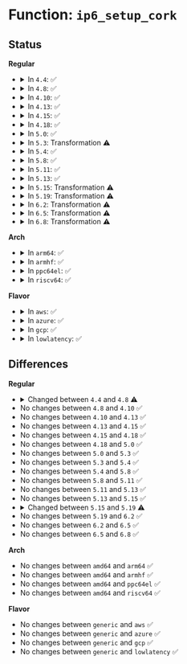 # Function: <code>ip6_setup_cork</code>

## Status
<b>Regular</b>
<ul>
<li>
<details>
<summary>In <code>4.4</code>: ✅</summary>

```c
int ip6_setup_cork(struct sock *sk, struct inet_cork_full *cork, struct inet6_cork *v6_cork, int hlimit, int tclass, struct ipv6_txoptions *opt, struct rt6_info *rt, struct flowi6 *fl6);
```

**Collision:** Unique Static

**Inline:** No

**Transformation:** False

**Instances:**

```
In net/ipv6/ip6_output.c (ffffffff817c55e0)
Location: net/ipv6/ip6_output.c:1185
Inline: False
Direct callers:
  - net/ipv6/ip6_output.c:ip6_append_data
  - net/ipv6/ip6_output.c:ip6_make_skb
```
**Symbols:**

```
ffffffff817c55e0-ffffffff817c58f1: ip6_setup_cork (STB_LOCAL)
```
</details>
</li>
<li>
<details>
<summary>In <code>4.8</code>: ✅</summary>

```c
int ip6_setup_cork(struct sock *sk, struct inet_cork_full *cork, struct inet6_cork *v6_cork, struct ipcm6_cookie *ipc6, struct rt6_info *rt, struct flowi6 *fl6);
```

**Collision:** Unique Static

**Inline:** No

**Transformation:** False

**Instances:**

```
In net/ipv6/ip6_output.c (ffffffff818326f0)
Location: net/ipv6/ip6_output.c:1187
Inline: False
Direct callers:
  - net/ipv6/ip6_output.c:ip6_make_skb
  - net/ipv6/ip6_output.c:ip6_append_data
```
**Symbols:**

```
ffffffff818326f0-ffffffff81832a02: ip6_setup_cork (STB_LOCAL)
```
</details>
</li>
<li>
<details>
<summary>In <code>4.10</code>: ✅</summary>

```c
int ip6_setup_cork(struct sock *sk, struct inet_cork_full *cork, struct inet6_cork *v6_cork, struct ipcm6_cookie *ipc6, struct rt6_info *rt, struct flowi6 *fl6);
```

**Collision:** Unique Static

**Inline:** No

**Transformation:** False

**Instances:**

```
In net/ipv6/ip6_output.c (ffffffff81864170)
Location: net/ipv6/ip6_output.c:1214
Inline: False
Direct callers:
  - net/ipv6/ip6_output.c:ip6_make_skb
  - net/ipv6/ip6_output.c:ip6_append_data
```
**Symbols:**

```
ffffffff81864170-ffffffff8186448a: ip6_setup_cork (STB_LOCAL)
```
</details>
</li>
<li>
<details>
<summary>In <code>4.13</code>: ✅</summary>

```c
int ip6_setup_cork(struct sock *sk, struct inet_cork_full *cork, struct inet6_cork *v6_cork, struct ipcm6_cookie *ipc6, struct rt6_info *rt, struct flowi6 *fl6);
```

**Collision:** Unique Static

**Inline:** No

**Transformation:** False

**Instances:**

```
In net/ipv6/ip6_output.c (ffffffff81889750)
Location: net/ipv6/ip6_output.c:1212
Inline: False
Direct callers:
  - net/ipv6/ip6_output.c:ip6_make_skb
  - net/ipv6/ip6_output.c:ip6_append_data
```
**Symbols:**

```
ffffffff81889750-ffffffff81889a8b: ip6_setup_cork (STB_LOCAL)
```
</details>
</li>
<li>
<details>
<summary>In <code>4.15</code>: ✅</summary>

```c
int ip6_setup_cork(struct sock *sk, struct inet_cork_full *cork, struct inet6_cork *v6_cork, struct ipcm6_cookie *ipc6, struct rt6_info *rt, struct flowi6 *fl6);
```

**Collision:** Unique Static

**Inline:** No

**Transformation:** False

**Instances:**

```
In net/ipv6/ip6_output.c (ffffffff81909d30)
Location: net/ipv6/ip6_output.c:1168
Inline: False
Direct callers:
  - net/ipv6/ip6_output.c:ip6_make_skb
  - net/ipv6/ip6_output.c:ip6_append_data
```
**Symbols:**

```
ffffffff81909d30-ffffffff8190a0ce: ip6_setup_cork (STB_LOCAL)
```
</details>
</li>
<li>
<details>
<summary>In <code>4.18</code>: ✅</summary>

```c
int ip6_setup_cork(struct sock *sk, struct inet_cork_full *cork, struct inet6_cork *v6_cork, struct ipcm6_cookie *ipc6, struct rt6_info *rt, struct flowi6 *fl6);
```

**Collision:** Unique Static

**Inline:** No

**Transformation:** False

**Instances:**

```
In net/ipv6/ip6_output.c (ffffffff819610a0)
Location: net/ipv6/ip6_output.c:1159
Inline: False
Direct callers:
  - net/ipv6/ip6_output.c:ip6_make_skb
  - net/ipv6/ip6_output.c:ip6_append_data
```
**Symbols:**

```
ffffffff819610a0-ffffffff81961497: ip6_setup_cork (STB_LOCAL)
```
</details>
</li>
<li>
<details>
<summary>In <code>5.0</code>: ✅</summary>

```c
int ip6_setup_cork(struct sock *sk, struct inet_cork_full *cork, struct inet6_cork *v6_cork, struct ipcm6_cookie *ipc6, struct rt6_info *rt, struct flowi6 *fl6);
```

**Collision:** Unique Static

**Inline:** No

**Transformation:** False

**Instances:**

```
In net/ipv6/ip6_output.c (ffffffff81995950)
Location: net/ipv6/ip6_output.c:1168
Inline: False
Direct callers:
  - net/ipv6/ip6_output.c:ip6_make_skb
  - net/ipv6/ip6_output.c:ip6_append_data
```
**Symbols:**

```
ffffffff81995950-ffffffff81995d8f: ip6_setup_cork (STB_LOCAL)
```
</details>
</li>
<li>
<details>
<summary>In <code>5.3</code>: Transformation ⚠️</summary>

```c
int ip6_setup_cork(struct sock *sk, struct inet_cork_full *cork, struct inet6_cork *v6_cork, struct ipcm6_cookie *ipc6, struct rt6_info *rt, struct flowi6 *fl6);
```

**Collision:** Unique Static

**Inline:** No

**Transformation:** True

**Instances:**

```
In net/ipv6/ip6_output.c (0)
Location: net/ipv6/ip6_output.c:1232
Inline: False
Direct callers:
  - net/ipv6/ip6_output.c:ip6_make_skb
  - net/ipv6/ip6_output.c:ip6_append_data
```
**Symbols:**

```
ffffffff81a01670-ffffffff81a01aa9: ip6_setup_cork (STB_LOCAL)
ffffffff81a04d80-ffffffff81a04db2: ip6_setup_cork.cold (STB_LOCAL)
```
</details>
</li>
<li>
<details>
<summary>In <code>5.4</code>: ✅</summary>

```c
int ip6_setup_cork(struct sock *sk, struct inet_cork_full *cork, struct inet6_cork *v6_cork, struct ipcm6_cookie *ipc6, struct rt6_info *rt, struct flowi6 *fl6);
```

**Collision:** Unique Static

**Inline:** No

**Transformation:** False

**Instances:**

```
In net/ipv6/ip6_output.c (ffffffff81a38230)
Location: net/ipv6/ip6_output.c:1235
Inline: False
Direct callers:
  - net/ipv6/ip6_output.c:ip6_make_skb
  - net/ipv6/ip6_output.c:ip6_append_data
```
**Symbols:**

```
ffffffff81a38230-ffffffff81a3866d: ip6_setup_cork (STB_LOCAL)
```
</details>
</li>
<li>
<details>
<summary>In <code>5.8</code>: ✅</summary>

```c
int ip6_setup_cork(struct sock *sk, struct inet_cork_full *cork, struct inet6_cork *v6_cork, struct ipcm6_cookie *ipc6, struct rt6_info *rt, struct flowi6 *fl6);
```

**Collision:** Unique Static

**Inline:** No

**Transformation:** False

**Instances:**

```
In net/ipv6/ip6_output.c (ffffffff81b2e0c0)
Location: net/ipv6/ip6_output.c:1305
Inline: False
Direct callers:
  - net/ipv6/ip6_output.c:ip6_make_skb
  - net/ipv6/ip6_output.c:ip6_append_data
```
**Symbols:**

```
ffffffff81b2e0c0-ffffffff81b2e51c: ip6_setup_cork (STB_LOCAL)
```
</details>
</li>
<li>
<details>
<summary>In <code>5.11</code>: ✅</summary>

```c
int ip6_setup_cork(struct sock *sk, struct inet_cork_full *cork, struct inet6_cork *v6_cork, struct ipcm6_cookie *ipc6, struct rt6_info *rt, struct flowi6 *fl6);
```

**Collision:** Unique Static

**Inline:** No

**Transformation:** False

**Instances:**

```
In net/ipv6/ip6_output.c (ffffffff81b3cb10)
Location: net/ipv6/ip6_output.c:1344
Inline: False
Direct callers:
  - net/ipv6/ip6_output.c:ip6_make_skb
  - net/ipv6/ip6_output.c:ip6_append_data
```
**Symbols:**

```
ffffffff81b3cb10-ffffffff81b3cf6c: ip6_setup_cork (STB_LOCAL)
```
</details>
</li>
<li>
<details>
<summary>In <code>5.13</code>: ✅</summary>

```c
int ip6_setup_cork(struct sock *sk, struct inet_cork_full *cork, struct inet6_cork *v6_cork, struct ipcm6_cookie *ipc6, struct rt6_info *rt, struct flowi6 *fl6);
```

**Collision:** Unique Static

**Inline:** No

**Transformation:** False

**Instances:**

```
In net/ipv6/ip6_output.c (ffffffff81b29f80)
Location: net/ipv6/ip6_output.c:1375
Inline: False
Direct callers:
  - net/ipv6/ip6_output.c:ip6_make_skb
  - net/ipv6/ip6_output.c:ip6_append_data
```
**Symbols:**

```
ffffffff81b29f80-ffffffff81b2a400: ip6_setup_cork (STB_LOCAL)
```
</details>
</li>
<li>
<details>
<summary>In <code>5.15</code>: Transformation ⚠️</summary>

```c
int ip6_setup_cork(struct sock *sk, struct inet_cork_full *cork, struct inet6_cork *v6_cork, struct ipcm6_cookie *ipc6, struct rt6_info *rt, struct flowi6 *fl6);
```

**Collision:** Unique Static

**Inline:** No

**Transformation:** True

**Instances:**

```
In net/ipv6/ip6_output.c (0)
Location: net/ipv6/ip6_output.c:1354
Inline: False
Direct callers:
  - net/ipv6/ip6_output.c:ip6_make_skb
  - net/ipv6/ip6_output.c:ip6_append_data
```
**Symbols:**

```
ffffffff81befb50-ffffffff81bf0023: ip6_setup_cork (STB_LOCAL)
ffffffff81d3f32e-ffffffff81d3f356: ip6_setup_cork.cold (STB_LOCAL)
```
</details>
</li>
<li>
<details>
<summary>In <code>5.19</code>: Transformation ⚠️</summary>

```c
int ip6_setup_cork(struct sock *sk, struct inet_cork_full *cork, struct inet6_cork *v6_cork, struct ipcm6_cookie *ipc6, struct rt6_info *rt);
```

**Collision:** Unique Static

**Inline:** No

**Transformation:** True

**Instances:**

```
In net/ipv6/ip6_output.c (0)
Location: net/ipv6/ip6_output.c:1375
Inline: False
Direct callers:
  - net/ipv6/ip6_output.c:ip6_make_skb
  - net/ipv6/ip6_output.c:ip6_append_data
```
**Symbols:**

```
ffffffff81d87cb0-ffffffff81d8812c: ip6_setup_cork (STB_LOCAL)
ffffffff81f0bc64-ffffffff81f0bc84: ip6_setup_cork.cold (STB_LOCAL)
```
</details>
</li>
<li>
<details>
<summary>In <code>6.2</code>: Transformation ⚠️</summary>

```c
int ip6_setup_cork(struct sock *sk, struct inet_cork_full *cork, struct inet6_cork *v6_cork, struct ipcm6_cookie *ipc6, struct rt6_info *rt);
```

**Collision:** Unique Static

**Inline:** No

**Transformation:** True

**Instances:**

```
In net/ipv6/ip6_output.c (0)
Location: net/ipv6/ip6_output.c:1393
Inline: False
Direct callers:
  - net/ipv6/ip6_output.c:ip6_make_skb
  - net/ipv6/ip6_output.c:ip6_append_data
```
**Symbols:**

```
ffffffff81f55a50-ffffffff81f55eca: ip6_setup_cork (STB_LOCAL)
ffffffff820b3464-ffffffff820b3484: ip6_setup_cork.cold (STB_LOCAL)
```
</details>
</li>
<li>
<details>
<summary>In <code>6.5</code>: Transformation ⚠️</summary>

```c
int ip6_setup_cork(struct sock *sk, struct inet_cork_full *cork, struct inet6_cork *v6_cork, struct ipcm6_cookie *ipc6, struct rt6_info *rt);
```

**Collision:** Unique Static

**Inline:** No

**Transformation:** True

**Instances:**

```
In net/ipv6/ip6_output.c (0)
Location: net/ipv6/ip6_output.c:1394
Inline: False
Direct callers:
  - net/ipv6/ip6_output.c:ip6_make_skb
  - net/ipv6/ip6_output.c:ip6_append_data
```
**Symbols:**

```
ffffffff81fb5430-ffffffff81fb589a: ip6_setup_cork (STB_LOCAL)
ffffffff821345f6-ffffffff8213460f: ip6_setup_cork.cold (STB_LOCAL)
```
</details>
</li>
<li>
<details>
<summary>In <code>6.8</code>: Transformation ⚠️</summary>

```c
int ip6_setup_cork(struct sock *sk, struct inet_cork_full *cork, struct inet6_cork *v6_cork, struct ipcm6_cookie *ipc6, struct rt6_info *rt);
```

**Collision:** Unique Static

**Inline:** No

**Transformation:** True

**Instances:**

```
In net/ipv6/ip6_output.c (0)
Location: net/ipv6/ip6_output.c:1335
Inline: False
Direct callers:
  - net/ipv6/ip6_output.c:ip6_make_skb
  - net/ipv6/ip6_output.c:ip6_append_data
```
**Symbols:**

```
ffffffff82082b10-ffffffff82082f67: ip6_setup_cork (STB_LOCAL)
ffffffff822161b4-ffffffff822161cd: ip6_setup_cork.cold (STB_LOCAL)
```
</details>
</li>
</ul>
<b>Arch</b>
<ul>
<li>
<details>
<summary>In <code>arm64</code>: ✅</summary>

```c
int ip6_setup_cork(struct sock *sk, struct inet_cork_full *cork, struct inet6_cork *v6_cork, struct ipcm6_cookie *ipc6, struct rt6_info *rt, struct flowi6 *fl6);
```

**Collision:** Unique Static

**Inline:** No

**Transformation:** False

**Instances:**

```
In net/ipv6/ip6_output.c (ffff800010cf8888)
Location: net/ipv6/ip6_output.c:1235
Inline: False
Direct callers:
  - net/ipv6/ip6_output.c:ip6_make_skb
  - net/ipv6/ip6_output.c:ip6_append_data
```
**Symbols:**

```
ffff800010cf8888-ffff800010cf8be4: ip6_setup_cork (STB_LOCAL)
```
</details>
</li>
<li>
<details>
<summary>In <code>armhf</code>: ✅</summary>

```c
int ip6_setup_cork(struct sock *sk, struct inet_cork_full *cork, struct inet6_cork *v6_cork, struct ipcm6_cookie *ipc6, struct rt6_info *rt, struct flowi6 *fl6);
```

**Collision:** Unique Static

**Inline:** No

**Transformation:** False

**Instances:**

```
In net/ipv6/ip6_output.c (c0dfff78)
Location: net/ipv6/ip6_output.c:1235
Inline: False
Direct callers:
  - net/ipv6/ip6_output.c:ip6_make_skb
  - net/ipv6/ip6_output.c:ip6_append_data
```
**Symbols:**

```
c0dfff78-c0e002f4: ip6_setup_cork (STB_LOCAL)
```
</details>
</li>
<li>
<details>
<summary>In <code>ppc64el</code>: ✅</summary>

```c
int ip6_setup_cork(struct sock *sk, struct inet_cork_full *cork, struct inet6_cork *v6_cork, struct ipcm6_cookie *ipc6, struct rt6_info *rt, struct flowi6 *fl6);
```

**Collision:** Unique Static

**Inline:** No

**Transformation:** False

**Instances:**

```
In net/ipv6/ip6_output.c (c000000000e219f0)
Location: net/ipv6/ip6_output.c:1235
Inline: False
Direct callers:
  - net/ipv6/ip6_output.c:ip6_make_skb
  - net/ipv6/ip6_output.c:ip6_append_data
```
**Symbols:**

```
c000000000e219f0-c000000000e21df8: ip6_setup_cork (STB_LOCAL)
```
</details>
</li>
<li>
<details>
<summary>In <code>riscv64</code>: ✅</summary>

```c
int ip6_setup_cork(struct sock *sk, struct inet_cork_full *cork, struct inet6_cork *v6_cork, struct ipcm6_cookie *ipc6, struct rt6_info *rt, struct flowi6 *fl6);
```

**Collision:** Unique Static

**Inline:** No

**Transformation:** False

**Instances:**

```
In net/ipv6/ip6_output.c (ffffffe0008445cc)
Location: net/ipv6/ip6_output.c:1235
Inline: False
Direct callers:
  - net/ipv6/ip6_output.c:ip6_make_skb
  - net/ipv6/ip6_output.c:ip6_append_data
```
**Symbols:**

```
ffffffe0008445cc-ffffffe0008448cc: ip6_setup_cork (STB_LOCAL)
```
</details>
</li>
</ul>
<b>Flavor</b>
<ul>
<li>
<details>
<summary>In <code>aws</code>: ✅</summary>

```c
int ip6_setup_cork(struct sock *sk, struct inet_cork_full *cork, struct inet6_cork *v6_cork, struct ipcm6_cookie *ipc6, struct rt6_info *rt, struct flowi6 *fl6);
```

**Collision:** Unique Static

**Inline:** No

**Transformation:** False

**Instances:**

```
In net/ipv6/ip6_output.c (ffffffff819d78c0)
Location: net/ipv6/ip6_output.c:1235
Inline: False
Direct callers:
  - net/ipv6/ip6_output.c:ip6_make_skb
  - net/ipv6/ip6_output.c:ip6_append_data
```
**Symbols:**

```
ffffffff819d78c0-ffffffff819d7cfd: ip6_setup_cork (STB_LOCAL)
```
</details>
</li>
<li>
<details>
<summary>In <code>azure</code>: ✅</summary>

```c
int ip6_setup_cork(struct sock *sk, struct inet_cork_full *cork, struct inet6_cork *v6_cork, struct ipcm6_cookie *ipc6, struct rt6_info *rt, struct flowi6 *fl6);
```

**Collision:** Unique Static

**Inline:** No

**Transformation:** False

**Instances:**

```
In net/ipv6/ip6_output.c (ffffffff81994680)
Location: net/ipv6/ip6_output.c:1235
Inline: False
Direct callers:
  - net/ipv6/ip6_output.c:ip6_make_skb
  - net/ipv6/ip6_output.c:ip6_append_data
```
**Symbols:**

```
ffffffff81994680-ffffffff81994abd: ip6_setup_cork (STB_LOCAL)
```
</details>
</li>
<li>
<details>
<summary>In <code>gcp</code>: ✅</summary>

```c
int ip6_setup_cork(struct sock *sk, struct inet_cork_full *cork, struct inet6_cork *v6_cork, struct ipcm6_cookie *ipc6, struct rt6_info *rt, struct flowi6 *fl6);
```

**Collision:** Unique Static

**Inline:** No

**Transformation:** False

**Instances:**

```
In net/ipv6/ip6_output.c (ffffffff81a42340)
Location: net/ipv6/ip6_output.c:1235
Inline: False
Direct callers:
  - net/ipv6/ip6_output.c:ip6_make_skb
  - net/ipv6/ip6_output.c:ip6_append_data
```
**Symbols:**

```
ffffffff81a42340-ffffffff81a4277d: ip6_setup_cork (STB_LOCAL)
```
</details>
</li>
<li>
<details>
<summary>In <code>lowlatency</code>: ✅</summary>

```c
int ip6_setup_cork(struct sock *sk, struct inet_cork_full *cork, struct inet6_cork *v6_cork, struct ipcm6_cookie *ipc6, struct rt6_info *rt, struct flowi6 *fl6);
```

**Collision:** Unique Static

**Inline:** No

**Transformation:** False

**Instances:**

```
In net/ipv6/ip6_output.c (ffffffff81a4dfd0)
Location: net/ipv6/ip6_output.c:1235
Inline: False
Direct callers:
  - net/ipv6/ip6_output.c:ip6_make_skb
  - net/ipv6/ip6_output.c:ip6_append_data
```
**Symbols:**

```
ffffffff81a4dfd0-ffffffff81a4e40d: ip6_setup_cork (STB_LOCAL)
```
</details>
</li>
</ul>

## Differences
<b>Regular</b>
<ul>
<li>
<details>
<summary>Changed between <code>4.4</code> and <code>4.8</code> ⚠️</summary>
<ul>
<li>
<b>Param added. </b>
<code>struct ipcm6_cookie *ipc6</code>
</li>
<li>
<b>Param removed. </b>
<code>int hlimit</code>
</li>
<li>
<b>Param removed. </b>
<code>int tclass</code>
</li>
<li>
<b>Param removed. </b>
<code>struct ipv6_txoptions *opt</code>
</li>
<li>
<b>Param reordered. </b>
<code>sk, cork, v6_cork, hlimit, tclass, opt, rt, fl6</code> ➡️ <code>sk, cork, v6_cork, ipc6, rt, fl6</code>
</li>
</ul>
</details>
</li>
<li>
No changes between <code>4.8</code> and <code>4.10</code> ✅
</li>
<li>
No changes between <code>4.10</code> and <code>4.13</code> ✅
</li>
<li>
No changes between <code>4.13</code> and <code>4.15</code> ✅
</li>
<li>
No changes between <code>4.15</code> and <code>4.18</code> ✅
</li>
<li>
No changes between <code>4.18</code> and <code>5.0</code> ✅
</li>
<li>
No changes between <code>5.0</code> and <code>5.3</code> ✅
</li>
<li>
No changes between <code>5.3</code> and <code>5.4</code> ✅
</li>
<li>
No changes between <code>5.4</code> and <code>5.8</code> ✅
</li>
<li>
No changes between <code>5.8</code> and <code>5.11</code> ✅
</li>
<li>
No changes between <code>5.11</code> and <code>5.13</code> ✅
</li>
<li>
No changes between <code>5.13</code> and <code>5.15</code> ✅
</li>
<li>
<details>
<summary>Changed between <code>5.15</code> and <code>5.19</code> ⚠️</summary>
<ul>
<li>
<b>Param removed. </b>
<code>struct flowi6 *fl6</code>
</li>
</ul>
</details>
</li>
<li>
No changes between <code>5.19</code> and <code>6.2</code> ✅
</li>
<li>
No changes between <code>6.2</code> and <code>6.5</code> ✅
</li>
<li>
No changes between <code>6.5</code> and <code>6.8</code> ✅
</li>
</ul>
<b>Arch</b>
<ul>
<li>
No changes between <code>amd64</code> and <code>arm64</code> ✅
</li>
<li>
No changes between <code>amd64</code> and <code>armhf</code> ✅
</li>
<li>
No changes between <code>amd64</code> and <code>ppc64el</code> ✅
</li>
<li>
No changes between <code>amd64</code> and <code>riscv64</code> ✅
</li>
</ul>
<b>Flavor</b>
<ul>
<li>
No changes between <code>generic</code> and <code>aws</code> ✅
</li>
<li>
No changes between <code>generic</code> and <code>azure</code> ✅
</li>
<li>
No changes between <code>generic</code> and <code>gcp</code> ✅
</li>
<li>
No changes between <code>generic</code> and <code>lowlatency</code> ✅
</li>
</ul>
